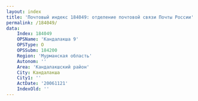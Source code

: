 ```yaml
---
layout: index
title: 'Почтовый индекс 184049: отделение почтовой связи Почты России'
permalink: /184049/
data:
    Index: 184049
    OPSName: 'Кандалакша 9'
    OPSType: О
    OPSSubm: 184200
    Region: 'Мурманская область'
    Autonom: ''
    Area: 'Кандалакшский район'
    City: Кандалакша
    City1: ''
    ActDate: '20061121'
    IndexOld: ''
---
```

